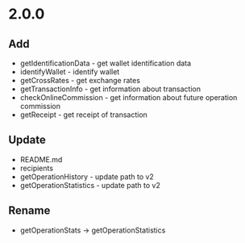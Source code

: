 2.0.0
=====================
Add
---------------------
* getIdentificationData - get wallet identification data
* identifyWallet - identify wallet 
* getCrossRates - get exchange rates
* getTransactionInfo - get information about transaction
* checkOnlineCommission - get information about future operation commission
* getReceipt - get receipt of transaction

Update
---------------------
* README.md
* recipients
* getOperationHistory - update path to v2
* getOperationStatistics - update path to v2

Rename
---------------------
* getOperationStats -> getOperationStatistics